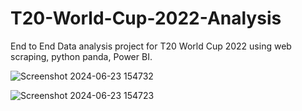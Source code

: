 # T20-World-Cup-2022-Analysis
End to End Data analysis project for T20 World Cup 2022 using web scraping, python panda, Power BI.

![Screenshot 2024-06-23 154732](https://github.com/Sudhanshu-Srivastava/T20-World-Cup-2022-Analysis/assets/52209605/441cd785-803a-4008-959a-0b927313cd24)


![Screenshot 2024-06-23 154723](https://github.com/Sudhanshu-Srivastava/T20-World-Cup-2022-Analysis/assets/52209605/da7a5242-2182-4942-b09e-92baa5b0ed96)
